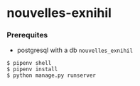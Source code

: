 # nouvelles-exnihil

### Prerequites 
* postgresql with a db `nouvelles_exnihil`

```
$ pipenv shell
$ pipenv install
$ python manage.py runserver
```